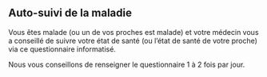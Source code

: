 ## Auto-suivi de la maladie

<p id="tagline-suivi">
Vous êtes malade (ou un de vos proches est malade) et votre médecin vous a conseillé de suivre votre état de santé (ou l’état de santé de votre proche) via ce questionnaire informatisé.
</p>

Nous vous conseillons de renseigner le questionnaire 1 à 2 fois par jour.